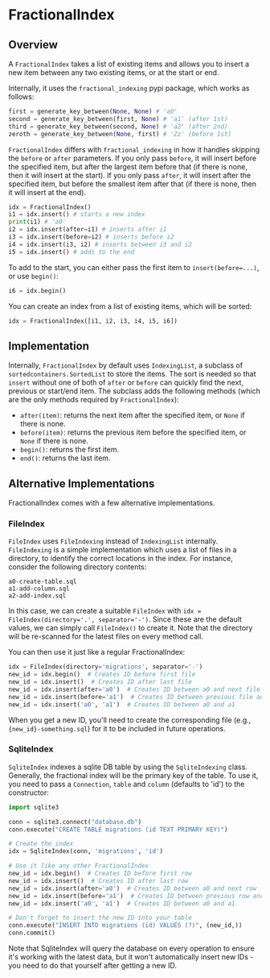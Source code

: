 # FractionalIndex

## Overview

A `FractionalIndex` takes a list of existing items and allows you to insert a new item between any two existing items, or at the start or end.

Internally, it uses the `fractional_indexing` pypi package, which works as follows:

```python
first = generate_key_between(None, None) # 'a0'
second = generate_key_between(first, None) # 'a1' (after 1st)
third = generate_key_between(second, None) # 'a2' (after 2nd)
zeroth = generate_key_between(None, first) # 'Zz' (before 1st)
```

`FractionalIndex` differs with `fractional_indexing` in how it handles skipping the `before` or `after` parameters. If you only pass `before`, it will insert before the specified item, but after the largest item before that (if there is none, then it will insert at the start). If you only pass `after`, it will insert after the specified item, but before the smallest item after that (if there is none, then it will insert at the end).

```python
idx = FractionalIndex()
i1 = idx.insert() # starts a new index
print(i1) # 'a0'
i2 = idx.insert(after=i1) # inserts after i1
i3 = idx.insert(before=i2) # inserts before i2
i4 = idx.insert(i3, i2) # inserts between i3 and i2
i5 = idx.insert() # adds to the end
```

To add to the start, you can either pass the first item to `insert(before=...)`, or use `begin()`:

```python
i6 = idx.begin()
```

You can create an index from a list of existing items, which will be sorted:

```python
idx = FractionalIndex([i1, i2, i3, i4, i5, i6])
```

## Implementation

Internally, `FractionalIndex` by default uses `IndexingList`, a subclass of `sortedcontainers.SortedList` to store the items. The sort is needed so that `insert` without one of both of `after` or `before` can quickly find the next, previous or start/end item. The subclass adds the following methods (which are the only methods required by `FractionalIndex`):

- `after(item)`: returns the next item after the specified item, or `None` if there is none.
- `before(item)`: returns the previous item before the specified item, or `None` if there is none.
- `begin()`: returns the first item.
- `end()`: returns the last item.

## Alternative Implementations

FractionalIndex comes with a few alternative implementations.

### FileIndex

`FileIndex` uses `FileIndexing` instead of `IndexingList` internally. `FileIndexing` is a simple implementation which uses a list of files in a directory, to identify the correct locations in the index. For instance, consider the following directory contents:

```
a0-create-table.sql
a1-add-column.sql
a2-add-index.sql
```

In this case, we can create a suitable `FileIndex` with `idx = FileIndex(directory='.', separator='-')`. Since these are the default values, we can simply call `FileIndex()` to create it. Note that the directory will be re-scanned for the latest files on every method call.

You can then use it just like a regular FractionalIndex:

```python
idx = FileIndex(directory='migrations', separator='-')
new_id = idx.begin()  # Creates ID before first file
new_id = idx.insert()  # Creates ID after last file
new_id = idx.insert(after='a0')  # Creates ID between a0 and next file
new_id = idx.insert(before='a1')  # Creates ID between previous file and a1
new_id = idx.insert('a0', 'a1')  # Creates ID between a0 and a1
```

When you get a new ID, you'll need to create the corresponding file (e.g., `{new_id}-something.sql`) for it to be included in future operations.

### SqliteIndex

`SqliteIndex` indexes a sqlite DB table by using the `SqliteIndexing` class. Generally, the fractional index will be the primary key of the table. To use it, you need to pass a `Connection`, `table` and `column` (defaults to 'id') to the constructor:

```python
import sqlite3

conn = sqlite3.connect("database.db")
conn.execute("CREATE TABLE migrations (id TEXT PRIMARY KEY)")

# Create the index
idx = SqliteIndex(conn, 'migrations', 'id')

# Use it like any other FractionalIndex
new_id = idx.begin()  # Creates ID before first row
new_id = idx.insert()  # Creates ID after last row
new_id = idx.insert(after='a0')  # Creates ID between a0 and next row
new_id = idx.insert(before='a1')  # Creates ID between previous row and a1
new_id = idx.insert('a0', 'a1')  # Creates ID between a0 and a1

# Don't forget to insert the new ID into your table
conn.execute("INSERT INTO migrations (id) VALUES (?)", (new_id,))
conn.commit()
```

Note that SqliteIndex will query the database on every operation to ensure it's working with the latest data, but it won't automatically insert new IDs - you need to do that yourself after getting a new ID.